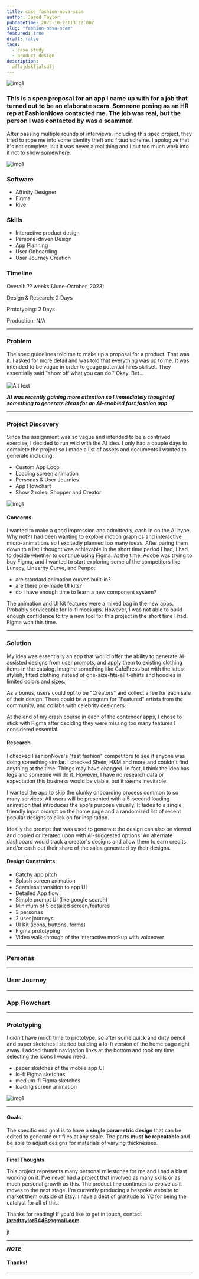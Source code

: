 ```yaml
---
title: case_fashion-nova-scam
author: Jared Taylor
pubDatetime: 2023-10-23T13:22:00Z
slug: "fashion-nova-scam"
featured: true
draft: false
tags:
  - case study
  - product design
description:
  aflajdskfjalsdfj
---
```

![img1](https://placehold.co/800x200/black/696969?text=cover_image)
<!-- ![aa](@assets/images/mario_blocks/mario_block_collage1.png) -->
### This is a spec proposal for an app I came up with for a job that turned out to be an elaborate scam. Someone posing as an HR rep at FashionNova contacted me. The job was real, but the person I was contacted by was a scammer.

After passing multiple rounds of interviews, including this spec project, they tried to rope me into some identity theft and fraud scheme. I apologize that it's not complete, but it was never a real thing and I put too much work into it not to show somewhere.

![img1](https://placehold.co/800x200/black/696969?text=client-message.txt )

### Software
- Affinity Designer
- Figma
- Rive

### **Skills**
- Interactive product design
- Persona-driven Design
- App Planning
- User Onboarding 
- User Journey Creation

### **Timeline**

Overall: ?? weeks (June-October, 2023)

Design & Research: 2 Days

Prototyping: 2 Days

Production: N/A

_____________
### **Problem**
The spec guidelines told me to make up a proposal for a product. That was it. I asked for more detail and was told that everything was up to me. It was intended to be vague in order to gauge potential hires skillset. They essentially said "show off what you can do." Okay. Bet... 
<br/><br/>
![Alt text](../../assets/images/mysterio-media-center/client-msg2.png)

***AI was recently gaining more attention so I immediately thought of something to generate ideas for an AI-enabled fast fashion app.***
_____________

### Project Discovery

Since the assignment was so vague and intended to be a contrived exercise, I decided to run wild with the AI idea. I only had a couple days to complete the project so I made a list of assets and documents I wanted to generate including: 

- Custom App Logo
- Loading screen animation
- Personas & User Journies
- App Flowchart
- Show 2 roles: Shopper and Creator

![img1](https://placehold.co/800x200/black/696969?text=prototype1)

#### Concerns
I wanted to make a good impression and admittedly, cash in on the AI hype. Why not? I had been wanting to explore motion graphics and interactive micro-animations so I excitedly planned too many ideas. After paring them down to a list I thought was achievable in the short time period I had, I had to decide whether to continue using Figma. At the time, Adobe was trying to buy Figma, and I wanted to start exploring some of the competitors like Lunacy, Linearity Curve, and Penpot. 

- are standard animation curves built-in?
- are there pre-made UI kits?
- do I have enough time to learn a new component system?

The animation and UI kit features were a mixed bag in the new apps. Probably serviceable for lo-fi mockups. However, I was not able to build enough confidence to try a new tool for this project in the short time I had. Figma won this time. 

----------- 
### Solution

My idea was essentially an app that would offer the ability to generate AI-assisted designs from user prompts, and apply them to existing clothing items in the catalog. Imagine something like CafePress but with the latest stylish, fitted clothing instead of one-size-fits-all t-shirts and hoodies in limited colors and sizes.

As a bonus, users could opt to be "Creators" and collect a fee for each sale of their design. There could be a program for "Featured" artists from the community, and collabs with celebrity designers.

At the end of my crash course in each of the contender apps, I chose to stick with Figma after deciding they were missing too many features I considered essential. 
  
#### Research 
I checked FashionNova's "fast fashion" competitors to see if anyone was doing something similar. I checked Shein, H&M and more and couldn't find anything at the time. Things may have changed. In fact, I think the idea has legs and someone will do it. However, I have no research data or expectation this business would be viable, but it seems inevitable. 

I wanted the app to skip the clunky onboarding process common to so many services. All users will be presented with a 5-second loading animation that introduces the app's purpose visually. It fades to a single, friendly input prompt on the home page and a randomized list of recent popular designs to click on for inspiration. 

Ideally the prompt that was used to generate the design can also be viewed and copied or iterated upon with AI-suggested options. An alternate dashboard would track a creator's designs and allow them to earn credits and/or cash out their share of the sales generated by their designs. 

#### Design Constraints
- Catchy app pitch
- Splash screen animation
- Seamless transition to app UI
- Detailed App flow
- Simple prompt UI (like google search)
- Minimum of 5 detailed screen/features
- 3 personas
- 2 user journeys
- UI Kit (icons, buttons, forms)
- Figma prototyping
- Video walk-through of the interactive mockup with voiceover

------------
### Personas


------------
### User Journey

------------
### App Flowchart

------------
### Prototyping
I didn't have much time to prototype, so after some quick and dirty pencil and paper sketches I started building a lo-fi version of the home page right away. I added thumb navigation links at the bottom and took my time selecting the icons I would need.

- paper sketches of the mobile app UI
- lo-fi Figma sketches
- medium-fi Figma sketches
- loading screen animation

![img1](https://placehold.co/800x200/black/696969?text=Boxes.py_Prototype )

----------

#### Goals
The specific end goal is to have a **single parametric design** that can be edited to generate cut files at any scale. The parts **must be repeatable** and be able to adjust designs for materials of varying thicknesses. 

----------

**Final Thoughts**

 This project represents many personal milestones for me and I had a blast working on it. I've never had a project that involved as many skills or as much personal growth as this. The product line continues to evolve as it moves to the next stage. I'm currently producing a bespoke website to market them outside of Etsy. I have a debt of gratitude to YC for being the catalyst for all of this.  
 
 Thanks for reading! If you'd like to get in touch, contact **jaredtaylor5446@gmail.com**.

jt

------------

***NOTE***

#### Thanks!
------------
<style>
    .place {
        @apply bg-slate-100 !important;
        height: 500px;
    }
    .caption-center {
        text-align: center !important;
    }
    img {
    margin: 0em !important;
    /* border: none !important; */
  }
</style>